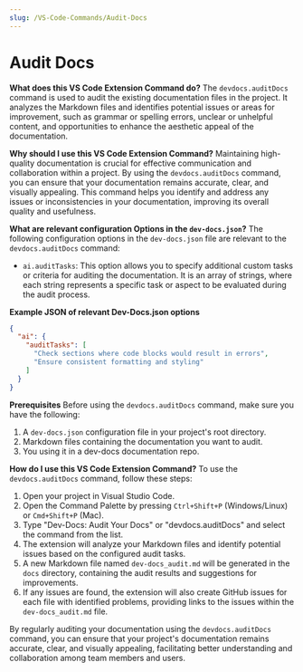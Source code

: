```yaml
---
slug: /VS-Code-Commands/Audit-Docs
---
```


# Audit Docs

**What does this VS Code Extension Command do?**
The `devdocs.auditDocs` command is used to audit the existing documentation files in the project. It analyzes the Markdown files and identifies potential issues or areas for improvement, such as grammar or spelling errors, unclear or unhelpful content, and opportunities to enhance the aesthetic appeal of the documentation.

**Why should I use this VS Code Extension Command?**
Maintaining high-quality documentation is crucial for effective communication and collaboration within a project. By using the `devdocs.auditDocs` command, you can ensure that your documentation remains accurate, clear, and visually appealing. This command helps you identify and address any issues or inconsistencies in your documentation, improving its overall quality and usefulness.

**What are relevant configuration Options in the `dev-docs.json`?**
The following configuration options in the `dev-docs.json` file are relevant to the `devdocs.auditDocs` command:

- `ai.auditTasks`: This option allows you to specify additional custom tasks or criteria for auditing the documentation. It is an array of strings, where each string represents a specific task or aspect to be evaluated during the audit process.

**Example JSON of relevant Dev-Docs.json options**
```json
{
  "ai": {
    "auditTasks": [
      "Check sections where code blocks would result in errors",
      "Ensure consistent formatting and styling"
    ]
  }
}
```

**Prerequisites**
Before using the `devdocs.auditDocs` command, make sure you have the following:

1. A `dev-docs.json` configuration file in your project's root directory.
2. Markdown files containing the documentation you want to audit.
3.  You using it in a dev-docs documentation repo.

**How do I use this VS Code Extension Command?**
To use the `devdocs.auditDocs` command, follow these steps:

1. Open your project in Visual Studio Code.
2. Open the Command Palette by pressing `Ctrl+Shift+P` (Windows/Linux) or `Cmd+Shift+P` (Mac).
3. Type "Dev-Docs: Audit Your Docs" or "devdocs.auditDocs" and select the command from the list.
4. The extension will analyze your Markdown files and identify potential issues based on the configured audit tasks.
5. A new Markdown file named `dev-docs_audit.md` will be generated in the `docs` directory, containing the audit results and suggestions for improvements.
6. If any issues are found, the extension will also create GitHub issues for each file with identified problems, providing links to the issues within the `dev-docs_audit.md` file.

By regularly auditing your documentation using the `devdocs.auditDocs` command, you can ensure that your project's documentation remains accurate, clear, and visually appealing, facilitating better understanding and collaboration among team members and users.
  
  